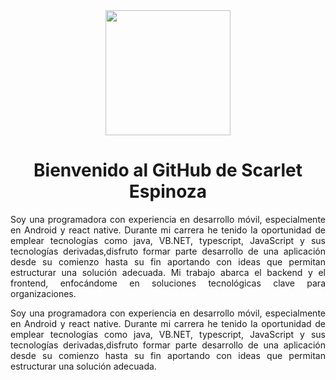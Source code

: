 
<div id="header" align="center">
  <img src="https://media.giphy.com/media/HQHwvSBSy7s0AXOlWt/giphy.gif" width="200"/>
</div> 
<h1 align="center"> Bienvenido al GitHub de Scarlet Espinoza </h1>

<p align="justify"> Soy una programadora con experiencia en desarrollo móvil, especialmente en Android y react native. Durante mi carrera he tenido la oportunidad de emplear tecnologías como java, VB.NET, typescript, JavaScript y sus tecnologías derivadas,disfruto formar parte desarrollo de una aplicación desde su comienzo hasta su fin aportando con ideas que permitan estructurar una solución adecuada. Mi trabajo abarca el backend y el frontend, enfocándome en soluciones tecnológicas clave para organizaciones. </p>
<p align="justify"> Soy una programadora con experiencia en desarrollo móvil, especialmente en Android y react native. Durante mi carrera he tenido la oportunidad de emplear tecnologías como java, VB.NET, typescript, JavaScript y sus tecnologías derivadas,disfruto formar parte desarrollo de una aplicación desde su comienzo hasta su fin aportando con ideas que permitan estructurar una solución  adecuada. </p>




